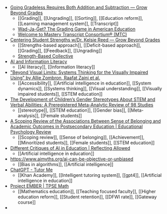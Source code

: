 - [Going Gradeless Requires Both Addition and Subtraction — Grow Beyond Grades](https://growbeyondgrades.org/blog/addition-and-subtraction)
	- [[Grading]], [[Ungrading]], [[Sorting]], [[Education reform]], [[Learning management system]], [[Transcript]]
	- [Wad-Ja-Get? The Grading Game in American Education](https://www.fulcrum.org/concern/monographs/z316q358r)
	- [Welcome to Mastery Transcript Consortium® (MTC)](https://mastery.org/)
- [Centering Student Strengths w/Dr. Kelsie Reed — Grow Beyond Grades](https://growbeyondgrades.org/blog/dr-kelsie-reed)
	- [[Strengths-based approach]], [[Deficit-based approach]], [[Grading]], [[Feedback]], [[Ungrading]]
	- [Strength-Based Collective](https://www.strengthbasedcollective.com/)
- [AI and Information Literacy](https://umd.instructure.com/courses/1354089)
	- [[AI literacy]], [[Information literacy]]
- ["Beyond Visual Limits: Systems Thinking for the Visually Impaired Using" by Allie Zombron, Raafat Zaini et al.](https://commons.lib.jmu.edu/ijr/vol7/iss1/5/)
	- [[Accessibility]], [[Artificial intelligence in education]], [[System dynamics]], [[Systems thinking]], [[Visual understanding]], [[Visually impaired students]], [[STEM education]]
- [The Development of Children’s Gender Stereotypes About STEM and Verbal Abilities: A Preregistered Meta-Analytic Review of 98 Studies](https://psycnet.apa.org/fulltext/2025-50489-001.html)
	- [[stereotype]], [[STEM education]], [[Gender bias]], [[Meta-analysis]], [[Female students]]
- [A Scoping Review of the Associations Between Sense of Belonging and Academic Outcomes in Postsecondary Education | Educational Psychology Review](https://link.springer.com/article/10.1007/s10648-024-09974-y)
	- [[Scoping review]], [[Sense of belonging]], [[Achievement]], [[Minoritized students]], [[Female students]], [[STEM education]]
- [Different Critiques of AI in Education | Reflecting Allowed](https://blog.mahabali.me/educational-technology-2/different-critiques-of-ai-in-education/)
	- [[Artificial intelligence in education]]
- https://www.aimyths.org/ai-can-be-objective-or-unbiased
	- [[Bias in algorithms]], [[Artificial intelligence]]
- [ChatGPT - Tutor Me](https://chatgpt.com/g/g-hRCqiqVlM-tutor-me)
	- [[Khan Academy]], [[Intelligent tutoring system]], [[gpt4]], [[Artificial intelligence in education]]
- [Project EMBER | TPSE Math](https://www.tpsemath.org/projectember)
	- [[Mathematics education]], [[Teaching focused faculty]], [[Higher education reform]], [[Student retention]], [[DFWI rate]], [[Gateway course]]
-
